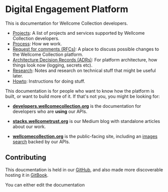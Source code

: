 # Digital Engagement Platform

This is documentation for Wellcome Collection developers. 

* [Projects](projects/README.md): A list of projects and services supported by Wellcome Collection developers.
* [Process](process.md): How we work.
* [Request for comments (RFCs)](rfcs): A place to discuss possible changes to the Wellcome Collection platform.
* [Architecture Decision Records (ADRs)](adr): For platform architecture, how things look now (logging, secrets etc).
* [Research](research): Notes and research on technical stuff that might be useful later.
* [Howto](howto): Instructions for doing stuff.

This documentation is for people who want to know how the platform is built, or want to build more of it.
If that's not you, you might be looking for:

-   [**developers.wellcomecollection.org**][devs] is the documentation for developers who are **using** our APIs.

-   [**stacks.wellcometrust.org**][stacks] is our Medium blog with standalone articles about our work.

-   [**wellcomecollection.org**][wc] is the public-facing site, including an [images search][works] backed by our APIs.

[platform]: https://github.com/wellcometrust/platform
[devs]: https://developers.wellcomecollection.org/
[stacks]: https://stacks.wellcomecollection.org/
[wc]: https://wellcomecollection.org/
[works]: https://wellcomecollection.org/works

## Contributing

This doucmentation is held in our [GitHub][github repo], and also made more discoverable hosting it in [GitBook][gitbook].

You can either edit the documentation

[gitbook]: https://docs.wellcomecollection.org/developers
[github repo]: https://github.com/wellcomecollection/docs
